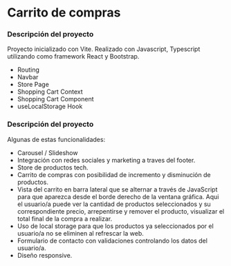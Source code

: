 # Carrito de compras


### Descripción del proyecto
Proyecto inicializado con Vite.
Realizado con Javascript, Typescript utilizando como framework React y Bootstrap.

- Routing
- Navbar
- Store Page
- Shopping Cart Context
- Shopping Cart Component
- useLocalStorage Hook

### Descripción del proyecto
Algunas de estas funcionalidades:

- Carousel / Slideshow
- Integración con redes sociales y marketing a traves del footer.
- Store de productos tech.
- Carrito de compras con posibilidad de incremento y disminución de productos.
- Vista del carrito en barra lateral que se alternar a través de JavaScript para que aparezca desde el borde derecho de la ventana gráfica. Aqui el usuario/a puede ver la cantidad de productos seleccionados y su correspondiente precio, arrepentirse y remover el producto, visualizar el total final de la compra a realizar. 
- Uso de local storage para que los productos ya seleccionados por el usuario/a no se eliminen al refrescar la web.
- Formulario de contacto con validaciones controlando los datos del usuario/a.
- Diseño responsive.
